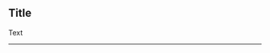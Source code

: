 <!--lint disable no-missing-blank-lines-->
<!--lint disable first-heading-level-->
<!-- ==========START PARTIAL - Copy text between the two comments=========== -->

## Title

Text

---
<!-- ===============================END PARTIAL============================= -->
